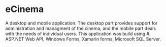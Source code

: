 # eCinema 

A desktop and mobile application. The desktop part provides support for administration and managment of the cinema, and the mobile part deals with the needs of individual users. This application was build using #, ASP.NET Web API, Windows Forms, Xamarin forms, Microsoft SQL Server.
